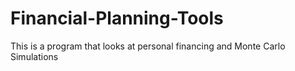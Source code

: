 # Financial-Planning-Tools
This is a program that looks at personal financing and Monte Carlo Simulations

